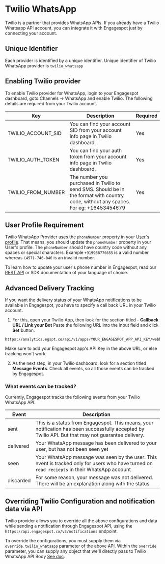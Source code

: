 # Twilio WhatsApp

Twilio is a partner that provides WhatsApp APIs. If you already have a Twilio Whatsapp API account, you can integrate it with Engagespot just by connecting your account.

## Unique Identifier

Each provider is identified by a unique identifier. Unique identifier of Twilio WhatsApp provider is `twilio_whatsapp`

## Enabling Twilio provider

To enable Twilio provider for WhatsApp, login to your Engagespot dashboard, goto Channels -> WhatsApp and enable Twilio. The following details are required from your Twilio account.

|    Key     |            Description            | Required |
| -----------|-----------------------------------|----------|
| TWILIO_ACCOUNT_SID | You can find your account SID from your account info page in Twilio dashboard. | Yes |
| TWILIO_AUTH_TOKEN  | You can find your auth token from your account info page in Twilio dashboard. | Yes |
| TWILIO_FROM_NUMBER | The number you purchased in Twilio to send SMS. Should be in the format with country code, without any spaces. For eg: +16453454679 | Yes |


## User Profile Requirement

Twilio WhatsApp Provider uses the `phoneNumber` property in your [User's profile](../../../profile/what-are-user-profiles.mdx). That means, you should update the `phoneNumber` property in your User's profile. The `phoneNumber` should have country code without any spaces or special characters. Example `+919988776655` is a valid number whereas `(457)-746-846` is an invalid number.

To learn how to update your user's phone number in Engagespot, read our [REST API](/docs/rest-api#tag/Users/paths/~1v3~1users~1%7Bidentifier%7D/put) or SDK documentation of your language of choice.

## Advanced Delivery Tracking
If you want the delivery status of your WhatsApp notifications to be available in Engagespot, you have to specify a call back URL in your Twilio account.

1. For this, open your Twilio App, then look for the section titled - **Callback URL / Link your Bot**
Paste the following URL into the input field and click **Set** button.

```
https://analytics.egspt.co/api/v1/apps/YOUR_ENGAGESPOT_APP_API_KEY/webhook/twilio_whatsapp
```
Make sure to add your Engagespot app's API Key in the above URL, or else tracking won't work.

2. As the next step, in your Twilio dashboard, look for a section titled **Message Events**. Check all events, so all those events can be tracked by Engagespot.

### What events can be tracked?

Currently, Engagespot tracks the following events from your Twilio WhatsApp API.

|     Event      |            Description             |
|----------------|------------------------------------|
| sent           |This is a status from Engagespot. This means, your notification has been successfully accepted by Twilio API. But that may not guarantee delivery. |
| delivered      |Your WhatsApp message has been delivered to your user, but has not been seen yet |
| seen           |Your WhatsApp message was seen by the user. This event is tracked only for users who have turned on `read reciepts` in their WhatsApp account |
| discarded      |For some reason, your message was not delivered. There will be an explanation along with the status |

## Overriding Twilio Configuration and notification data via API

Twilio provider allows you to override all the above configurations and data while sending a notification through Engagespot API, using the `https://api.engagespot.co/v3/notifications` endpoint.

To override the configurations, you must supply them via `override.twilio_whatsapp` parameter of the above API. Within the `override` parameter, you can supply any object that we'll directly pass to Twilio WhatsApp API Body [See doc](https://docs.Twilio.io/reference/msg).